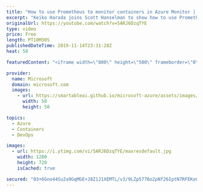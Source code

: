 ```yaml
---
title: "How to use Prometheus to monitor containers in Azure Monitor | Azure Friday"
excerpt: "Keiko Harada joins Scott Hanselman to show how to use Prometheus to monitor containers in Azure Monitor.  Prometheus is a popular open source metric monitoring solution and is a part of Cloud Native Compute Foundation.  Customers who like the extensive metrics which Prometheus provides on Kubernetes"
originalUrl: https://youtube.com/watch?v=5ARJ6DzqTYE
type: video
price: Free
length: PT10M30S
publishedDateTime: 2019-11-14T23:31:28Z
heat: 50

featuredContent: "<iframe width=\"800\" height=\"500\" frameborder=\"0\" src=\"https://www.youtube.com/embed/5ARJ6DzqTYE\" allow=\"accelerometer; autoplay; encrypted-media; gyroscope; picture-in-picture\" allowfullscreen></iframe>"

provider:
  name: Microsoft
  domain: microsoft.com
  images:
    - url: https://smartableai.github.io/microsoft-azure/assets/images/organizations/microsoft.com-50x50.jpg
      width: 50
      height: 50

topics:
  - Azure
  - Containers
  - DevOps

images:
  - url: https://i.ytimg.com/vi/5ARJ6DzqTYE/maxresdefault.jpg
    width: 1280
    height: 720
    isCached: true

secured: "03+6Gno44Su2a9GqMGE+J8Z1J1XEMTL/v3/9LZp5776o2pNf26IptN7RFEKo6Umw0MG+nVo4XeoYlsmaBNNCLPti5xt2LV4LjYegzrvR+CHMZq8vwpVcj5vUQH4ZBiEYVt8U4Aq5QGIyYRZTLrtZ840AnAVSiQDLsJx33hrYLIbnxYNU0R4id1BqmpDpX2NHzQvpndGpB8PC4ySXzk4vg1ZTCwDqUM/yrQzkdaZLjqFSe1DUPsdhNKvke3ksPv/pon0O38KdVZArEFCiGXHFiTGQpIT6ah4KJ9hCl1yeXTP9Kr/ZuKp0zWO43LLR3AOV8+VBfWQCOlh/thaQaZclrQoBI+Hntn4NvqXDSGahePEvRqq8EpC8Dl8dEHsxwEu6lnmOKNXoXNHtjb2pChIgTXVadNi8iSfn3tQl6Zw2kkQ=;P3SCo25XzHvlDMurwa113A=="
---
```


